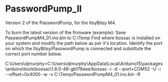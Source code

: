 # PasswordPump_II
Version 2 of the PasswordPump, for the ItsyBitsy M4.

To burn the latest version of the firmware (example):
Save PasswordPumpM4_01.ino.bin to C:\Temp
Find where bossac is installed on your system and modify the path below as per it's location.
Identify the port on which the ItsyBitsy/PasswordPump is connected and substitute the correct port number below.

C:\Users\djmurphy>C:\Users\djmurphy\AppData\Local\Arduino15\packages\arduino\tools\bossac\1.8.0-48-gb176eee/bossac -i -d --port=COM52 -U -i --offset=0x4000 -w -v C:\Temp/PasswordPumpM4_01.ino.bin -R
